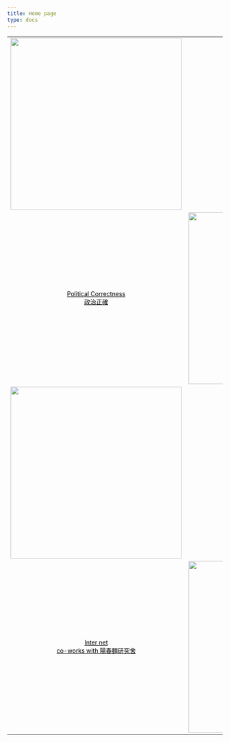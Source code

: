```yaml
---
title: Home page
type: docs
---
```

<style>
a.mylink{
	color: #000000;
}
a.mylink:hover{
	opacity: 0.5;
	text-decoration:none;
}
a.mylink:visited {
	color:#000000;
	text-decoration:none;
}

</style>
<table border='0' align="center">
  <tr>
	<td>
		<a href="/docs/works/some-scene-on-the-screen/"><img src="/img/some-scene-on-the-screen/small/theater_front.jpg" width="400px"/></a>
	</td>
	<td>
		<div style="font-size:14px; text-align:center">
		<a class="mylink" href="/docs/works/some-scene-on-the-screen/">
		Some-scene on the Screen<br \>
		螢幕上的一些風景</a>
		</div>
	</td>
  </tr>
  <tr>
	<td>
		<div style="font-size:14px; text-align:center">
		<a class="mylink" href="/docs/works/political-correctness/">
		Political Correctness<br \>
		政治正確</a>
		</div>
	</td>
	<td>
		<a href="/docs/works/political-correctness/"><img src="/img/political-correctness/small/exhibition-2.jpg" width="400px"/></a>
	</td>
  </tr>
  <tr>
	<td>
		<a href="/docs/works/sunset-in-the-city/"><img src="/img/sunset-in-the-city/small/1.jpg" width="400px"/></a>
	</td>
	<td>
		<div style="font-size:14px; text-align:center">
		<a class="mylink" href="/docs/works/sunset-in-the-city/">
		Sunset in the City
		</a>
		</div>
	</td>
  </tr>
  <tr>
	<td>
		<div style="font-size:14px; text-align:center">
		<a class="mylink" href="/docs/co-works/inter-net/">
		Inter net<br \>
		co-works with 陽春麵研究舍
		</a>
		</div>
	</td>
	<td>
		<a href="/docs/co-works/inter-net/"><img src="img/inter-net/small/inter-net-1.jpg" width="400px"/></a>
	</td>
  </tr>
</table>